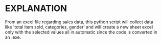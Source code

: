 # EXPLANATION

From an excel file regarding sales data, this python script will collect data like 'total item sold, categories, gender' and will create a new sheet excel only with the selected values all in automatic since the code is converted in an .exe. 
